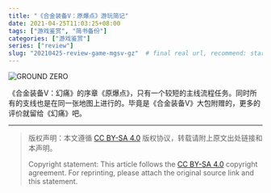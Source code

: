 ```yaml
---
title: "《合金装备V：原爆点》游玩简记"
date: 2021-04-25T11:03:25+08:00
tags: ["游戏鉴赏", "简书备份"]
categories: ["游戏鉴赏"]
series: ["review"]
slug: "20210425-review-game-mgsv-gz"  # final real url, recommend: start by date, follow lower case words with hyphen splitter. E.g., `20230316-text-title`
---
```


![GROUND ZERO](/img/posts/9835942-33059774edef5de4.jpg "GROUND ZERO")

《合金装备V：幻痛》的序章《原爆点》，只有一个较短的主线流程任务。同时所有的支线也是在同一张地图上进行的。毕竟是《合金装备V》大包附赠的，更多的评价就留给《幻痛》吧。

---

> 版权声明：本文遵循 [CC BY-SA 4.0](https://creativecommons.org/licenses/by-sa/4.0/deed.zh) 版权协议，转载请附上原文出处链接和本声明。
>
> Copyright statement: This article follows the [CC BY-SA 4.0](https://creativecommons.org/licenses/by-sa/4.0/deed.en) copyright agreement. For reprinting, please attach the original source link and this statement.
